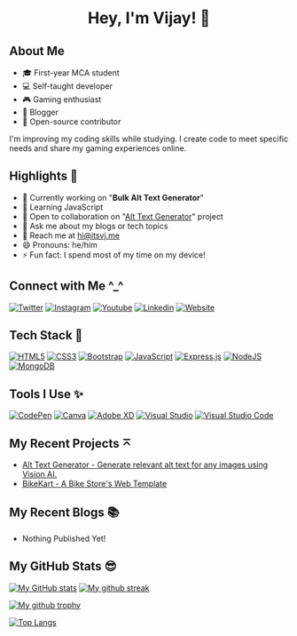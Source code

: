 <h1 align="center">Hey, I'm Vijay! 👋</h1>

## About Me
- 🎓 First-year MCA student
- 💻 Self-taught developer
- 🎮 Gaming enthusiast
- 📝 Blogger
- 🚀 Open-source contributor

I'm improving my coding skills while studying. I create code to meet specific needs and share my gaming experiences online.

## Highlights 🌟
- 🔭 Currently working on "**Bulk Alt Text Generator**"
- 🌱 Learning JavaScript
- 👯 Open to collaboration on "[Alt Text Generator](https://github.com/itsvijaysingh/Alt-Text-Generator)" project
- 💬 Ask me about my blogs or tech topics
- 📧 Reach me at [hi@itsvj.me](mailto:hi@itsvj.me)
- 😄 Pronouns: he/him
- ⚡  Fun fact: I spend most of my time on my device!

## Connect with Me ^_^
[<img alt="Twitter" src="https://img.shields.io/badge/Twitter-1DA1F2?style=for-the-badge&logo=twitter&logoColor=white" />](https://twitter.com/_itsvj)
[<img alt="Instagram" src="https://img.shields.io/badge/Instagram-E4405F?style=for-the-badge&logo=instagram&logoColor=white" />](https://wwww.instagram.com/__itsvj)
[<img alt="Youtube" src="https://img.shields.io/badge/YouTube-FF0000?style=for-the-badge&logo=youtube&logoColor=white" />](https://www.youtube.com/@vijaygamingff)
[<img alt="Linkedin" src="https://img.shields.io/badge/LinkedIn-0077B5?style=for-the-badge&logo=linkedin&logoColor=white" />](https://www.linkedin.com/in/itsvijaysingh)
[<img alt="Website" src="https://img.shields.io/badge/website-000000?style=for-the-badge&logo=About.me&logoColor=white" />](https://itsvj.me)


## Tech Stack 🚀
[![HTML5](https://img.shields.io/badge/html5-%23E34F26.svg?style=for-the-badge&logo=html5&logoColor=white)]()
[![CSS3](https://img.shields.io/badge/css3-%231572B6.svg?style=for-the-badge&logo=css3&logoColor=white)]()
[![Bootstrap](https://img.shields.io/badge/bootstrap-%23563D7C.svg?style=for-the-badge&logo=bootstrap&logoColor=white)]()
[![JavaScript](https://img.shields.io/badge/javascript-%23323330.svg?style=for-the-badge&logo=javascript&logoColor=%23F7DF1E)]()
[![Express.js](https://img.shields.io/badge/express.js-%23404d59.svg?style=for-the-badge&logo=express&logoColor=%2361DAFB)]()
[![NodeJS](https://img.shields.io/badge/node.js-6DA55F?style=for-the-badge&logo=node.js&logoColor=white)]()
[![MongoDB](https://img.shields.io/badge/MongoDB-%234ea94b.svg?style=for-the-badge&logo=mongodb&logoColor=white)]()


## Tools I Use ✨
[![CodePen](https://img.shields.io/badge/CodePen-white?style=for-the-badge&logo=codepen&logoColor=black)]()
[![Canva](https://img.shields.io/badge/Canva-%2300C4CC.svg?&style=for-the-badge&logo=Canva&logoColor=white)]()
[![Adobe XD](https://img.shields.io/badge/Adobe%20XD-470137?style=for-the-badge&logo=Adobe%20XD&logoColor=#FF61F6)]()
[![Visual Studio](https://img.shields.io/badge/Visual%20Studio-5C2D91.svg?style=for-the-badge&logo=visual-studio&logoColor=white)]()
[![Visual Studio Code](https://img.shields.io/badge/Visual%20Studio%20Code-0078d7.svg?style=for-the-badge&logo=visual-studio-code&logoColor=white)]()


## My Recent Projects ⌅
- [Alt Text Generator - Generate relevant alt text for any images using Vision AI.](https://github.com/itsvijaysingh/Alt-Text-Generator)
- [BikeKart - A Bike Store's Web Template](https://github.com/itsvijaysingh/BikeKart)


## My Recent Blogs 📚
- Nothing Published Yet!


## My GitHub Stats 😎

[![My GitHub stats](https://github-readme-stats.vercel.app/api?username=itsvijaysingh)](https://github.com/itsvijaysingh/github-readme-stats)
[![My github streak](https://github-readme-streak-stats.herokuapp.com/?user=itsvijaysingh&theme=blue-green)](https://github.com/itsvijaysingh/github-readme-streak-stats)


[![My github trophy](https://github-profile-trophy.vercel.app/?username=itsvijaysingh&row=1)](https://github.com/itsvijaysingh/github-profile-trophy)


[![Top Langs](https://github-readme-stats.vercel.app/api/top-langs/?username=itsvijaysingh)](https://github.com/itsvijaysingh/github-readme-stats)
